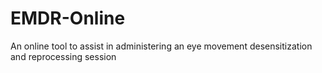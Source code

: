 # EMDR-Online
An online tool to assist in administering an eye movement desensitization and reprocessing session
